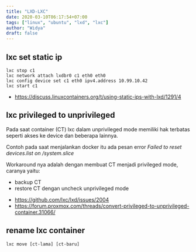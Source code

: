 ```yaml
---
title: "LXD-LXC"
date: 2020-03-10T06:17:54+07:00
tags: ["linux", "ubuntu", "lxd", "lxc"]
author: "Widya"
draft: false
---
```


## lxc set static ip
```
lxc stop c1
lxc network attach lxdbr0 c1 eth0 eth0
lxc config device set c1 eth0 ipv4.address 10.99.10.42
lxc start c1
```
* https://discuss.linuxcontainers.org/t/using-static-ips-with-lxd/1291/4

## lxc privileged to unprivileged

Pada saat container (CT) lxc dalam unprivileged mode memiliki hak terbatas seperti akses ke device dan beberapa lainnya.

Contoh pada saat menjalankan docker itu ada pesan error *Failed to reset devices.list on /system.slice*

Workaround nya adalah dengan membuat CT menjadi privileged mode, caranya yaitu:
- backup CT
- restore CT dengan uncheck unprivileged mode

* https://github.com/lxc/lxd/issues/2004
* https://forum.proxmox.com/threads/convert-privileged-to-unprivileged-container.31066/

## rename lxc container
```
lxc move [ct-lama] [ct-baru]
```

